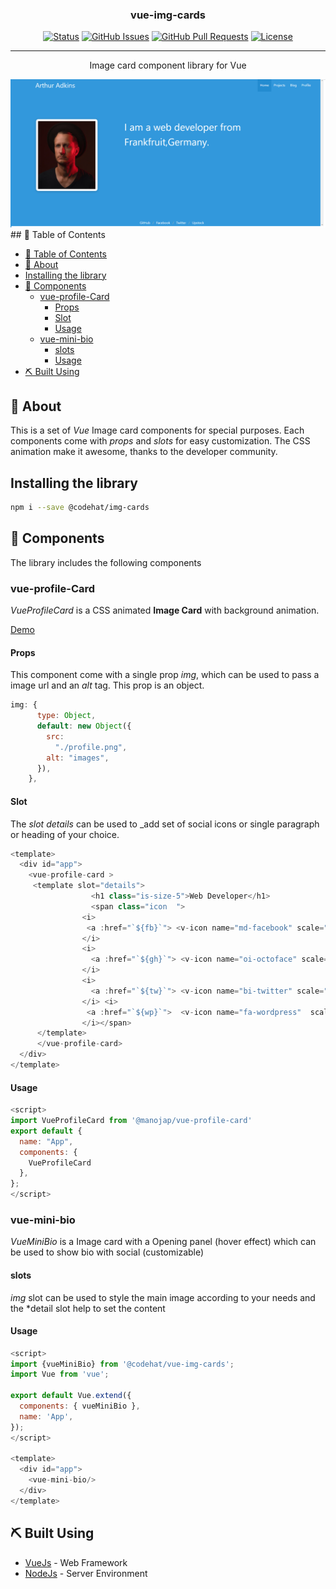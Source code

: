 
<h3 align="center">vue-img-cards</h3>

<div align="center">

[![Status](https://img.shields.io/badge/status-active-success.svg)]()
[![GitHub Issues](https://img.shields.io/github/issues/kylelobo/The-Documentation-Compendium.svg)](https://github.com/kylelobo/The-Documentation-Compendium/issues)
[![GitHub Pull Requests](https://img.shields.io/github/issues-pr/kylelobo/The-Documentation-Compendium.svg)](https://github.com/kylelobo/The-Documentation-Compendium/pulls)
[![License](https://img.shields.io/badge/license-MIT-blue.svg)](/LICENSE)

</div>

---

<p align="center"> Image card component library for Vue
    <br> 
</p>

<img src="./portfolio.png"/>
## 📝 Table of Contents

- [📝 Table of Contents](#-table-of-contents)
- [🧐 About <a name = "about"></a>](#-about-)
- [Installing the library](#installing-the-library)
- [🏁 Components <a name = "getting_started"></a>](#-components-)
  - [vue-profile-Card](#vue-profile-card)
    - [Props](#props)
    - [Slot](#slot)
    - [Usage](#usage)
  - [vue-mini-bio](#vue-mini-bio)
    - [slots](#slots)
    - [Usage](#usage-1)
- [⛏️ Built Using <a name = "built_using"></a>](#️-built-using-)
 

## 🧐 About <a name = "about"></a>

This is a set of *Vue* Image card components for special purposes. Each components come with *props* and *slots* for easy customization. The CSS animation make it awesome, thanks to the developer community.

## Installing the library

 ````bash
 npm i --save @codehat/img-cards
 ````

## 🏁 Components <a name = "getting_started"></a>

 The library includes the following components

### vue-profile-Card

*VueProfileCard* is a CSS animated **Image Card** with background animation.

[Demo](http://bulma-vuejs-profile.vercel.app/)

#### Props

This component come with a single prop *img*, which can be used to pass a image url and an *alt* tag. This prop is an object.

```javascript
img: {
      type: Object,
      default: new Object({
        src:
          "./profile.png",
        alt: "images",
      }),
    },
```

#### Slot

The *slot details* can be used to _add set of social icons or single paragraph or heading of your choice.

````javascript
<template>
  <div id="app">
    <vue-profile-card >
     <template slot="details">
                  <h1 class="is-size-5">Web Developer</h1>
                  <span class="icon  ">
                <i>
                 <a :href="`${fb}`"> <v-icon name="md-facebook" scale="1.5" /></a>
                </i>
                <i>
                  <a :href="`${gh}`"> <v-icon name="oi-octoface" scale="1.5" /></a>
                </i>
                <i>
                  <a :href="`${tw}`"> <v-icon name="bi-twitter" scale="1.5"/></a>
                </i> <i>
                 <a :href="`${wp}`">  <v-icon name="fa-wordpress"  scale="1.5"/></a>
                </i></span>
      </template>
      </vue-profile-card>
  </div>
</template>
````

#### Usage

````javascript
<script>
import VueProfileCard from '@manojap/vue-profile-card'
export default {
  name: "App",
  components: {
    VueProfileCard
  },
};
</script>
````

### vue-mini-bio

*VueMiniBio* is a Image card with a Opening panel (hover effect) which can be used to show bio with social (customizable)

#### slots

*img* slot can be used to style the main image according to your needs and the *detail slot help to set the content

#### Usage

````javascript
<script>
import {vueMiniBio} from '@codehat/vue-img-cards';
import Vue from 'vue';

export default Vue.extend({
  components: { vueMiniBio },
  name: 'App',
});
</script>

<template>
  <div id="app">
    <vue-mini-bio/>
  </div>
</template>

````


## ⛏️ Built Using <a name = "built_using"></a>

- [VueJs](https://vuejs.org/) - Web Framework
- [NodeJs](https://nodejs.org/en/) - Server Environment
 